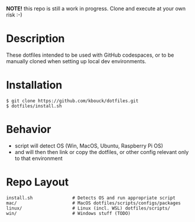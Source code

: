 **NOTE!** this repo is still a work in progress. Clone and execute at your own risk :-) 

# Description
These dotfiles intended to be used with GitHub codespaces, or to be manually cloned when setting up local dev environments.


# Installation
```
$ git clone https://github.com/kbouck/dotfiles.git
$ dotfiles/install.sh
```

# Behavior
- script will detect OS (Win, MacOS, Ubuntu, Raspberry Pi OS)
- and will then then link or copy the dotfiles, or other config relevant only to that environment


# Repo Layout
```
install.sh               # Detects OS and run appropriate script
mac/                     # MacOS dotfiles/scripts/configs/packages
linux/                   # Linux (incl. WSL) dotfiles/scripts/
win/                     # Windows stuff (TODO)
```

